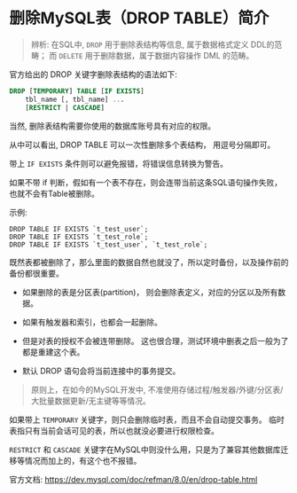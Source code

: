 # 删除MySQL表（DROP TABLE）简介

> 辨析: 在SQL中, `DROP` 用于删除表结构等信息, 属于数据格式定义 DDL的范畴；
> 而 `DELETE` 用于删除数据，属于数据内容操作 DML 的范畴。

官方给出的 DROP 关键字删除表结构的语法如下:

```sql
DROP [TEMPORARY] TABLE [IF EXISTS]
    tbl_name [, tbl_name] ...
    [RESTRICT | CASCADE]
```

当然, 删除表结构需要你使用的数据库账号具有对应的权限。

从中可以看出, DROP TABLE 可以一次性删除多个表结构， 用逗号分隔即可。

带上 `IF EXISTS` 条件则可以避免报错，将错误信息转换为警告。

如果不带 if 判断，假如有一个表不存在，则会连带当前这条SQL语句操作失败， 也就不会有Table被删除。

示例:

```
DROP TABLE IF EXISTS `t_test_user`;
DROP TABLE IF EXISTS `t_test_role`;
DROP TABLE IF EXISTS `t_test_user`, `t_test_role`;
```

既然表都被删除了，那么里面的数据自然也就没了，所以定时备份，以及操作前的备份都很重要。

- 如果删除的表是分区表(partition)， 则会删除表定义，对应的分区以及所有数据。

- 如果有触发器和索引，也都会一起删除。

- 但是对表的授权不会被连带删除。 这也很合理，测试环境中删表之后一般为了都是重建这个表。

- 默认 DROP 语句会将当前连接中的事务提交。

> 原则上，在如今的MySQL开发中, 不准使用存储过程/触发器/外键/分区表/大批量数据更新/无主键等等情况。

如果带上 `TEMPORARY` 关键字，则只会删除临时表，而且不会自动提交事务。 临时表指只有当前会话可见的表，所以也就没必要进行权限检查。

`RESTRICT` 和 `CASCADE` 关键字在MySQL中则没什么用，只是为了兼容其他数据库迁移等情况而加上的，有这个也不报错。



官方文档: https://dev.mysql.com/doc/refman/8.0/en/drop-table.html
